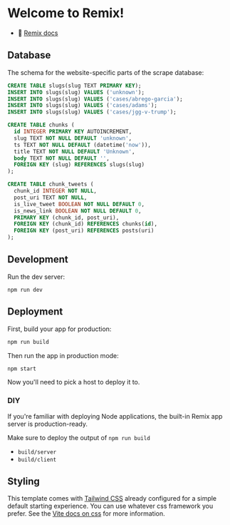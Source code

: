 # Welcome to Remix!

- 📖 [Remix docs](https://remix.run/docs)

## Database

The schema for the website-specific parts of the scrape database:

```sql
CREATE TABLE slugs(slug TEXT PRIMARY KEY);
INSERT INTO slugs(slug) VALUES ('unknown');
INSERT INTO slugs(slug) VALUES ('cases/abrego-garcia');
INSERT INTO slugs(slug) VALUES ('cases/adams');
INSERT INTO slugs(slug) VALUES ('cases/jgg-v-trump');

CREATE TABLE chunks (
  id INTEGER PRIMARY KEY AUTOINCREMENT,
  slug TEXT NOT NULL DEFAULT 'unknown',
  ts TEXT NOT NULL DEFAULT (datetime('now')),
  title TEXT NOT NULL DEFAULT 'Unknown',
  body TEXT NOT NULL DEFAULT '',
  FOREIGN KEY (slug) REFERENCES slugs(slug)
);

CREATE TABLE chunk_tweets (
  chunk_id INTEGER NOT NULL,
  post_uri TEXT NOT NULL,
  is_live_tweet BOOLEAN NOT NULL DEFAULT 0,
  is_news_link BOOLEAN NOT NULL DEFAULT 0,
  PRIMARY KEY (chunk_id, post_uri),
  FOREIGN KEY (chunk_id) REFERENCES chunks(id),
  FOREIGN KEY (post_uri) REFERENCES posts(uri)
);
```

## Development

Run the dev server:

```shellscript
npm run dev
```

## Deployment

First, build your app for production:

```sh
npm run build
```

Then run the app in production mode:

```sh
npm start
```

Now you'll need to pick a host to deploy it to.

### DIY

If you're familiar with deploying Node applications, the built-in Remix app server is production-ready.

Make sure to deploy the output of `npm run build`

- `build/server`
- `build/client`

## Styling

This template comes with [Tailwind CSS](https://tailwindcss.com/) already configured for a simple default starting experience. You can use whatever css framework you prefer. See the [Vite docs on css](https://vitejs.dev/guide/features.html#css) for more information.
